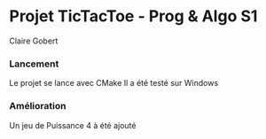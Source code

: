 # Projet TicTacToe - Prog & Algo S1
Claire Gobert

### Lancement 

Le projet se lance avec CMake
Il a été testé sur Windows

### Amélioration

Un jeu de Puissance 4 à été ajouté

